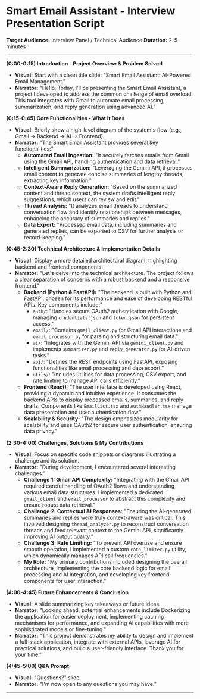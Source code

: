 # Smart Email Assistant - Interview Presentation Script

**Target Audience:** Interview Panel / Technical Audience
**Duration:** 2-5 minutes

---

**(0:00-0:15) Introduction - Project Overview & Problem Solved**

*   **Visual:** Start with a clean title slide: "Smart Email Assistant: AI-Powered Email Management."
*   **Narrator:** "Hello. Today, I'll be presenting the Smart Email Assistant, a project I developed to address the common challenge of email overload. This tool integrates with Gmail to automate email processing, summarization, and reply generation using advanced AI."

**(0:15-0:45) Core Functionalities - What it Does**

*   **Visual:** Briefly show a high-level diagram of the system's flow (e.g., Gmail -> Backend -> AI -> Frontend).
*   **Narrator:** "The Smart Email Assistant provides several key functionalities:"
    *   **Automated Email Ingestion:** "It securely fetches emails from Gmail using the Gmail API, handling authentication and data retrieval."
    *   **Intelligent Summarization:** "Leveraging the Gemini API, it processes email content to generate concise summaries of lengthy threads, extracting key information."
    *   **Context-Aware Reply Generation:** "Based on the summarized content and thread context, the system drafts intelligent reply suggestions, which users can review and edit."
    *   **Thread Analysis:** "It analyzes email threads to understand conversation flow and identify relationships between messages, enhancing the accuracy of summaries and replies."
    *   **Data Export:** "Processed email data, including summaries and generated replies, can be exported to CSV for further analysis or record-keeping."

**(0:45-2:30) Technical Architecture & Implementation Details**

*   **Visual:** Display a more detailed architectural diagram, highlighting backend and frontend components.
*   **Narrator:** "Let's delve into the technical architecture. The project follows a clear separation of concerns with a robust backend and a responsive frontend."
    *   **Backend (Python & FastAPI):** "The backend is built with Python and FastAPI, chosen for its performance and ease of developing RESTful APIs. Key components include:"
        *   `auth/`: "Handles secure OAuth2 authentication with Google, managing `credentials.json` and `token.json` for persistent access."
        *   `email/`: "Contains `gmail_client.py` for Gmail API interactions and `email_processor.py` for parsing and structuring email data."
        *   `ai/`: "Integrates with the Gemini API via `gemini_client.py` and implements `summarizer.py` and `reply_generator.py` for AI-driven tasks."
        *   `api/`: "Defines the REST endpoints using FastAPI, exposing functionalities like email processing and data export."
        *   `utils/`: "Includes utilities for data processing, CSV export, and rate limiting to manage API calls efficiently."
    *   **Frontend (React):** "The user interface is developed using React, providing a dynamic and intuitive experience. It consumes the backend APIs to display processed emails, summaries, and reply drafts. Components like `EmailList.tsx` and `AuthHandler.tsx` manage data presentation and user authentication flow."
    *   **Scalability & Security:** "The design emphasizes modularity for scalability and uses OAuth2 for secure user authentication, ensuring data privacy."

**(2:30-4:00) Challenges, Solutions & My Contributions**

*   **Visual:** Focus on specific code snippets or diagrams illustrating a challenge and its solution.
*   **Narrator:** "During development, I encountered several interesting challenges:"
    *   **Challenge 1: Gmail API Complexity:** "Integrating with the Gmail API required careful handling of OAuth2 flows and understanding various email data structures. I implemented a dedicated `gmail_client` and `email_processor` to abstract this complexity and ensure robust data retrieval."
    *   **Challenge 2: Contextual AI Responses:** "Ensuring the AI-generated summaries and replies were truly context-aware was critical. This involved designing `thread_analyzer.py` to reconstruct conversation threads and feed relevant context to the Gemini API, significantly improving AI output quality."
    *   **Challenge 3: Rate Limiting:** "To prevent API overuse and ensure smooth operation, I implemented a custom `rate_limiter.py` utility, which dynamically manages API call frequencies."
    *   **My Role:** "My primary contributions included designing the overall architecture, implementing the core backend logic for email processing and AI integration, and developing key frontend components for user interaction."

**(4:00-4:45) Future Enhancements & Conclusion**

*   **Visual:** A slide summarizing key takeaways or future ideas.
*   **Narrator:** "Looking ahead, potential enhancements include Dockerizing the application for easier deployment, implementing caching mechanisms for performance, and expanding AI capabilities with more sophisticated models or fine-tuning."
*   **Narrator:** "This project demonstrates my ability to design and implement a full-stack application, integrate with external APIs, leverage AI for practical solutions, and build a user-friendly interface. Thank you for your time."

**(4:45-5:00) Q&A Prompt**

*   **Visual:** "Questions?" slide.
*   **Narrator:** "I'm now open to any questions you may have."

---
